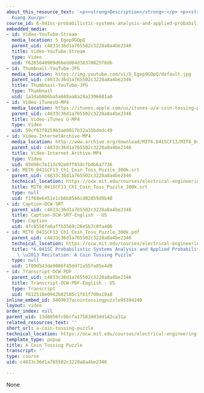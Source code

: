 ```yaml
---
about_this_resource_text: '<p><strong>Description</strong>:</p> <p><strong>Instructor</strong>:
  Kuang Xu</p>'
course_id: 6-041sc-probabilistic-systems-analysis-and-applied-probability-fall-2013
embedded_media:
- id: Video-YouTube-Stream
  media_location: S_Egep9GOpQ
  parent_uid: c4833c36d1a765502c3228a8a4be2346
  title: Video-YouTube-Stream
  type: Video
  uid: f6265640909d66edd64d38370825f8d6
- id: Thumbnail-YouTube-JPG
  media_location: https://img.youtube.com/vi/S_Egep9GOpQ/default.jpg
  parent_uid: c4833c36d1a765502c3228a8a4be2346
  title: Thumbnail-YouTube-JPG
  type: Thumbnail
  uid: 1a1dab0b6ba5a688aa8a28a2396681a0
- id: Video-iTunesU-MP4
  media_location: https://itunes.apple.com/us/itunes-u/a-coin-tossing-puzzle/id814580809?i=249378082
  parent_uid: c4833c36d1a765502c3228a8a4be2346
  title: Video-iTunes U-MP4
  type: Video
  uid: 59cf82f0259b3ae0817b32a35bdedc49
- id: Video-InternetArchive-MP4
  media_location: http://www.archive.org/download/MIT6.041SCF13/MIT6_041SCF13_Ch1_Coin_Toss_Puzzle_300k.mp4
  parent_uid: c4833c36d1a765502c3228a8a4be2346
  title: Video-Internet Archive-MP4
  type: Video
  uid: 85698c7e113c92e0ff85dcfb4b6a7736
- id: MIT6_041SCF13_Ch1_Coin_Toss_Puzzle_300k.srt
  parent_uid: c4833c36d1a765502c3228a8a4be2346
  technical_location: https://ocw.mit.edu/courses/electrical-engineering-and-computer-science/6-041sc-probabilistic-systems-analysis-and-applied-probability-fall-2013/unit-i/lecture-2/a-coin-tossing-puzzle/MIT6_041SCF13_Ch1_Coin_Toss_Puzzle_300k.srt
  title: MIT6_041SCF13_Ch1_Coin_Toss_Puzzle_300k.srt
  type: null
  uid: f1f68e6451e1cb6b8566cd02859d9b40
- id: Caption-OCW-SRT
  parent_uid: c4833c36d1a765502c3228a8a4be2346
  title: Caption-OCW-SRT-English - US
  type: Caption
  uid: 4fc6550fe6affb3569c26e5b7c0fa406
- id: MIT6_041SCF13_Ch1_Coin_Toss_Puzzle_300k.pdf
  parent_uid: c4833c36d1a765502c3228a8a4be2346
  technical_location: https://ocw.mit.edu/courses/electrical-engineering-and-computer-science/6-041sc-probabilistic-systems-analysis-and-applied-probability-fall-2013/unit-i/lecture-2/a-coin-tossing-puzzle/MIT6_041SCF13_Ch1_Coin_Toss_Puzzle_300k.pdf
  title: "6.041SC Probabilistic Systems Analysis and Applied Probability, Fall 2013Transcript\
    \ \u2013 Recitation: A Coin Tossing Puzzle"
  type: null
  uid: 1f09d543de9086f45dd71a55fa05e4d9
- id: Transcript-OCW-PDF
  parent_uid: c4833c36d1a765502c3228a8a4be2346
  title: Transcript-OCW-PDF-English - US
  type: Transcript
  uid: f812510e0942b82585c1f01f700a10a8
inline_embed_id: 9409037acointossingpuzzle95104240
layout: video
order_index: null
parent_uid: 13d8856fc0bcfa17583dd3dd142ca31a
related_resources_text: ''
short_url: a-coin-tossing-puzzle
technical_location: https://ocw.mit.edu/courses/electrical-engineering-and-computer-science/6-041sc-probabilistic-systems-analysis-and-applied-probability-fall-2013/unit-i/lecture-2/a-coin-tossing-puzzle
template_type: popup
title: A Coin Tossing Puzzle
transcript: ''
type: course
uid: c4833c36d1a765502c3228a8a4be2346

---
```

None